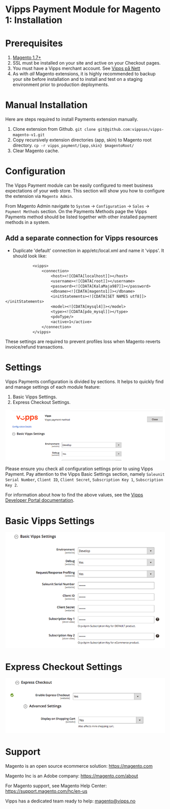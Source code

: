 # Vipps Payment Module for Magento 1: Installation

# Prerequisites

1. [Magento 1.7+](https://devdocs.magento.com/guides/m1x/install/installing_install.html)
1. SSL must be installed on your site and active on your Checkout pages.
1. You must have a Vipps merchant account. See [Vipps på Nett](https://www.vipps.no/bedrift/vipps-pa-nett)
1. As with _all_ Magento extensions, it is highly recommended to backup your site before installation and to install and test on a staging environment prior to production deployments.

# Manual Installation

Here are steps required to install Payments extension manually.

1. Clone extension from Github. `git clone git@github.com:vippsas/vipps-magento-v1.git`
1. Copy recursively extension directories (app, skin) to Magento root directory. `cp -r vipps_payment/{app,skin} $magentoRoot/`
1. Clear Magento cache.

# Configuration

The Vipps Payment module can be easily configured to meet business expectations of your web store. This section will show you how to configure the extension via `Magento Admin`.

From Magento Admin navigate to `System` -> `Configuration` -> `Sales` -> `Payment Methods` section. On the Payments Methods page the Vipps Payments method should be listed together with other installed payment methods in a system.

## Add a separate connection for Vipps resources
* Duplicate 'default' connection in app/etc/local.xml and name it 'vipps'. It should look like:
```         
            <vipps>
                <connection>
                    <host><![CDATA[localhost]]></host>
                    <username><![CDATA[root]]></username>
                    <password><![CDATA[KalaMaja987]]></password>
                    <dbname><![CDATA[magento1]]></dbname>
                    <initStatements><![CDATA[SET NAMES utf8]]></initStatements>
                    <model><![CDATA[mysql4]]></model>
                    <type><![CDATA[pdo_mysql]]></type>
                    <pdoType/>
                    <active>1</active>
                </connection>
            </vipps>
```

These settings are required to prevent profiles loss when Magento reverts invoice/refund transactions.

# Settings

Vipps Payments configuration is divided by sections. It helps to quickly find and manage settings of each module feature:

1. Basic Vipps Settings.
1. Express Checkout Settings.

![Screenshot of Vipps Settings](docs/vipps_method.png)

Please ensure you check all configuration settings prior to using Vipps Payment. Pay attention to the Vipps Basic Settings section, namely `Saleunit Serial Number`, `Client ID`, `Client Secret`, `Subscription Key 1`, `Subscription Key 2`.

For information about how to find the above values, see the [Vipps Developer Portal documentation](https://github.com/vippsas/vipps-developers/blob/master/vipps-developer-portal-getting-started.md).

# Basic Vipps Settings

![Screenshot of Basic Vipps Settings](docs/vipps_basic.png)

# Express Checkout Settings

![Screenshot of Express Vipps Settings](docs/express_vipps_settings.png)

# Support

Magento is an open source ecommerce solution: https://magento.com

Magento Inc is an Adobe company: https://magento.com/about

For Magento support, see Magento Help Center: https://support.magento.com/hc/en-us

Vipps has a dedicated team ready to help: magento@vipps.no
